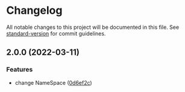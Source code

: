# Changelog

All notable changes to this project will be documented in this file. See [standard-version](https://github.com/conventional-changelog/standard-version) for commit guidelines.

## 2.0.0 (2022-03-11)


### Features

* change NameSpace ([0d6ef2c](https://github.com/thunderBestPower/result/commit/0d6ef2ca517c10f4d9592a441c28226896e2b19a))
